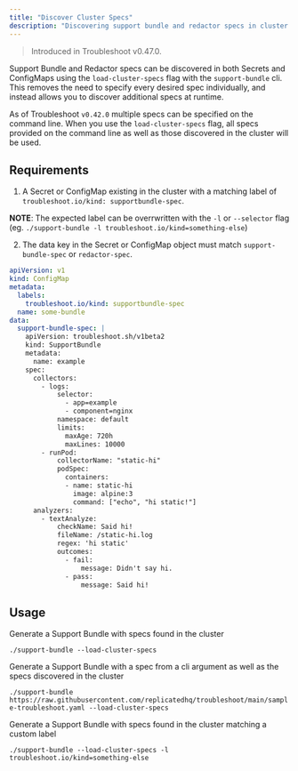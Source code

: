 ```yaml
---
title: "Discover Cluster Specs"
description: "Discovering support bundle and redactor specs in cluster secrets and configmaps"
---
```


> Introduced in Troubleshoot v0.47.0.

Support Bundle and Redactor specs can be discovered in both Secrets and ConfigMaps using the `load-cluster-specs` flag with the `support-bundle` cli. This removes the need to specify every desired spec individually, and instead allows you to discover additional specs at runtime.

As of Troubleshoot `v0.42.0` multiple specs can be specified on the command line. When you use the `load-cluster-specs` flag, all specs provided on the command line as well as those discovered in the cluster will be used.

## Requirements

1. A Secret or ConfigMap existing in the cluster with a matching label of `troubleshoot.io/kind: supportbundle-spec`.

**NOTE**: The expected label can be overrwritten with the `-l` or `--selector` flag (eg. `./support-bundle -l troubleshoot.io/kind=something-else`)

2. The data key in the Secret or ConfigMap object must match `support-bundle-spec` or `redactor-spec`.

```yaml
apiVersion: v1
kind: ConfigMap
metadata:
  labels:
    troubleshoot.io/kind: supportbundle-spec
  name: some-bundle
data:
  support-bundle-spec: |
    apiVersion: troubleshoot.sh/v1beta2
    kind: SupportBundle
    metadata:
      name: example
    spec:
      collectors:
        - logs:
            selector:
              - app=example
              - component=nginx
            namespace: default
            limits:
              maxAge: 720h
              maxLines: 10000
        - runPod:
            collectorName: "static-hi"
            podSpec:
              containers:
              - name: static-hi
                image: alpine:3
                command: ["echo", "hi static!"]
      analyzers:
        - textAnalyze:
            checkName: Said hi!
            fileName: /static-hi.log
            regex: 'hi static'
            outcomes:
              - fail:
                  message: Didn't say hi.
              - pass:
                  message: Said hi!
```

## Usage

Generate a Support Bundle with specs found in the cluster

`./support-bundle --load-cluster-specs`

Generate a Support Bundle with a spec from a cli argument as well as the specs discovered in the cluster

`./support-bundle https://raw.githubusercontent.com/replicatedhq/troubleshoot/main/sample-troubleshoot.yaml --load-cluster-specs`

Generate a Support Bundle with specs found in the cluster matching a custom label

`./support-bundle --load-cluster-specs -l troubleshoot.io/kind=something-else`
